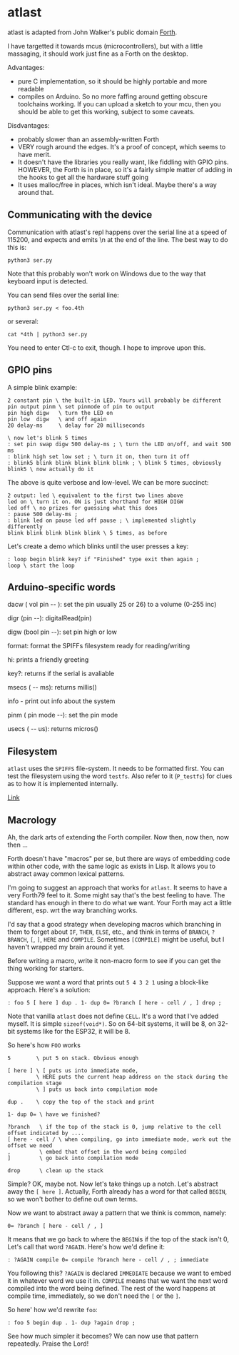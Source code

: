 # atlast

atlast is adapted from John Walker's public domain 
[Forth](https://www.fourmilab.ch/atlast/).

I have targetted it towards mcus (microcontrollers), but with
a little massaging, it should work just fine as a Forth on
the desktop.

Advantages:
* pure C implementation, so it should be highly portable and
more readable
* compiles on Arduino. So no more faffing around getting
obscure toolchains working. If you can upload a sketch to your mcu,
then you should be able to get this working, subject to some
caveats.

Disdvantages:
* probably slower than an assembly-written Forth
* VERY rough around the edges. It's a proof of concept, which seems
to have merit.
* It doesn't have the libraries you really want, like fiddling with
GPIO pins. HOWEVER, the Forth is in place, so it's a fairly simple
matter of adding in the hooks to get all the hardware stuff going
* It uses malloc/free in places, which isn't ideal. Maybe there's a way
around that.

## Communicating with the device

Communication with atlast's repl happens over the serial line at
a speed of 115200, and expects and emits \n at the end of the line.
The best way to do this is:
```
python3 ser.py
```

Note that this probably won't work on Windows due to the way that
keyboard input is detected.

You can send files over the serial line:
```
python3 ser.py < foo.4th
```
or several:
```
cat *4th | python3 ser.py
```

You need to enter Ctl-c to exit, though. I hope to improve upon this.


## GPIO pins

A simple blink example:
```
2 constant pin \ the built-in LED. Yours will probably be different
pin output pinm \ set pinmode of pin to output
pin high digw   \ turn the LED on
pin low  digw   \ and off again
20 delay-ms     \ delay for 20 milliseconds

\ now let's blink 5 times
: set pin swap digw 500 delay-ms ; \ turn the LED on/off, and wait 500 ms
: blink high set low set ; \ turn it on, then turn it off
: blink5 blink blink blink blink blink ; \ blink 5 times, obviously
blink5 \ now actually do it
```

The above is quite verbose and low-level. We can be more succinct:
```
2 output: led \ equivalent to the first two lines above
led on \ turn it on. ON is just shorthand for HIGH DIGW
led off \ no prizes for guessing what this does
: pause 500 delay-ms ;
: blink led on pause led off pause ; \ implemented slightly differently
blink blink blink blink blink \ 5 times, as before
```

Let's create a demo which blinks until the user presses a key:
```
: loop begin blink key? if "Finished" type exit then again ;
loop \ start the loop
```

## Arduino-specific words

dacw ( vol pin -- ): set the pin usually 25 or 26) to a volume (0-255 inc)

digr (pin --): digitalRead(pin)

digw (bool pin --): set pin high or low

format: format the SPIFFs filesystem ready for reading/writing

hi: prints a friendly greeting

key?: returns if the serial is avaliable

msecs ( -- ms): returns  millis()

info - print out info about the system

pinm ( pin mode --): set the pin mode

usecs ( -- us): returns micros()



## Filesystem

`atlast` uses the `SPIFFS` file-system. It needs to be formatted first.
You can test the filesystem using the word `testfs`. Also refer to
it (`P_testfs`) for clues as to how it is implemented internally.

[Link](https://github.com/espressif/arduino-esp32/blob/master/libraries/SPIFFS/examples/SPIFFS_Test/SPIFFS_Test.ino)

## Macrology

Ah, the dark arts of extending the Forth compiler. Now then, now then, now then ...

Forth doesn't have "macros" per se, but there are ways of embedding code within other code, with the same logic
as exists in Lisp. It allows you to abstract away common lexical patterns.

I'm going to suggest an approach that works for `atlast`. It seems to have a very Forth79 feel to it. Some
might say that's the best feeling to have. The standard has enough in there to do what we want. Your Forth may
act a little different, esp. wrt the way branching works.

I'd say that a good strategy when developing macros which branching in them to forget about `IF`, `THEN`, `ELSE`, etc.,
and think in terms of `BRANCH`, `?BRANCH`, `[`, `]`, `HERE` and `COMPILE`. Sometimes `[COMPILE]` might be useful,
but I haven't wrapped my brain around it yet.

Before writing a macro, write it non-macro form to see if you can get the thing working for starters. 

Suppose we want a word that prints out `5 4 3 2 1` using a block-like approach. Here's a solution:
```
: foo 5 [ here ] dup . 1- dup 0= ?branch [ here - cell / , ] drop ;
```

Note that vanilla `atlast` does not define `CELL`. It's a word that I've added myself. It is simple `sizeof(void*)`. 
So on 64-bit systems, it will be 8, on 32-bit systems like for the ESP32, it will be 8.

So here's how `FOO` works
```
5        \ put 5 on stack. Obvious enough

[ here ] \ [ puts us into immediate mode,  
         \ HERE puts the current heap address on the stack during the compilation stage
         \ ] puts us back into compilation mode

dup .    \ copy the top of the stack and print

1- dup 0= \ have we finished?

?branch   \ if the top of the stack is 0, jump relative to the cell offset indicated by ....
[ here - cell / \ when compiling, go into immediate mode, work out the offset we need
,         \ embed that offset in the word being compiled     
]         \ go back into compilation mode

drop      \ clean up the stack 
```

Simple? OK, maybe not. Now let's take things up a notch. Let's abstract away the `[ here ]`. Actually,
Forth already has a word for that called `BEGIN`, so we won't bother to define out own terms.

Now we want to abstract away a pattern that we think is common, namely:
```
0= ?branch [ here - cell / , ]
```
It means that we go back to where the `BEGIN`is if the top of the stack isn't 0, Let's call that word `?AGAIN`.
Here's how we'd define it:
```
: ?AGAIN compile 0= compile ?branch here - cell / , ; immediate
```

You following this? `?AGAIN` is declared `IMMEDIATE` because we want to embed it in whatever word we use it in.
`COMPILE` means that we want the next word compiled into the word being defined. The rest of the word happens
at compile time, immediately, so we don't need the `[` or the `]`.

So here' how we'd rewrite `foo`:
```
: foo 5 begin dup . 1- dup ?again drop ;
```

See how much simpler it becomes? We can now use that pattern repeatedly. Praise the Lord!

